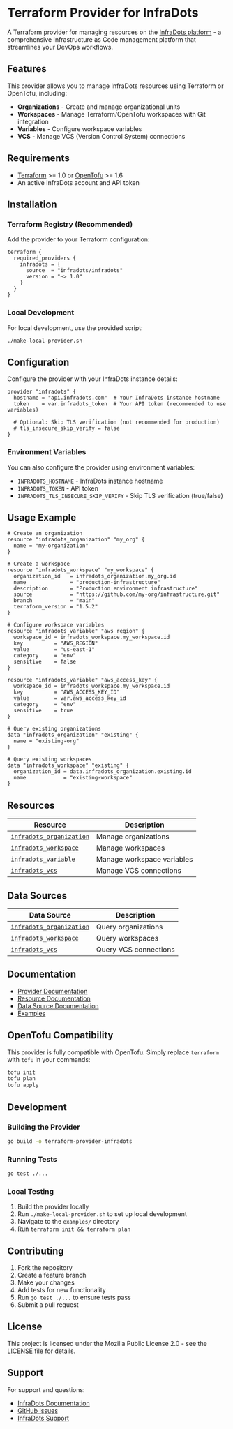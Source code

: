 # Terraform Provider for InfraDots

A Terraform provider for managing resources on the [InfraDots platform](https://infradots.com) - a comprehensive Infrastructure as Code management platform that streamlines your DevOps workflows.

## Features

This provider allows you to manage InfraDots resources using Terraform or OpenTofu, including:

- **Organizations** - Create and manage organizational units
- **Workspaces** - Manage Terraform/OpenTofu workspaces with Git integration
- **Variables** - Configure workspace variables
- **VCS** - Manage VCS (Version Control System) connections

## Requirements

- [Terraform](https://www.terraform.io/downloads.html) >= 1.0 or [OpenTofu](https://opentofu.org/) >= 1.6
- An active InfraDots account and API token

## Installation

### Terraform Registry (Recommended)

Add the provider to your Terraform configuration:

```hcl
terraform {
  required_providers {
    infradots = {
      source  = "infradots/infradots"
      version = "~> 1.0"
    }
  }
}
```

### Local Development

For local development, use the provided script:

```bash
./make-local-provider.sh
```

## Configuration

Configure the provider with your InfraDots instance details:

```hcl
provider "infradots" {
  hostname = "api.infradots.com"  # Your InfraDots instance hostname
  token    = var.infradots_token  # Your API token (recommended to use variables)
  
  # Optional: Skip TLS verification (not recommended for production)
  # tls_insecure_skip_verify = false
}
```

### Environment Variables

You can also configure the provider using environment variables:

- `INFRADOTS_HOSTNAME` - InfraDots instance hostname
- `INFRADOTS_TOKEN` - API token
- `INFRADOTS_TLS_INSECURE_SKIP_VERIFY` - Skip TLS verification (true/false)

## Usage Example

```hcl
# Create an organization
resource "infradots_organization" "my_org" {
  name = "my-organization"
}

# Create a workspace
resource "infradots_workspace" "my_workspace" {
  organization_id   = infradots_organization.my_org.id
  name              = "production-infrastructure"
  description       = "Production environment infrastructure"
  source            = "https://github.com/my-org/infrastructure.git"
  branch            = "main"
  terraform_version = "1.5.2"
}

# Configure workspace variables
resource "infradots_variable" "aws_region" {
  workspace_id = infradots_workspace.my_workspace.id
  key          = "AWS_REGION"
  value        = "us-east-1"
  category     = "env"
  sensitive    = false
}

resource "infradots_variable" "aws_access_key" {
  workspace_id = infradots_workspace.my_workspace.id
  key          = "AWS_ACCESS_KEY_ID"
  value        = var.aws_access_key_id
  category     = "env"
  sensitive    = true
}

# Query existing organizations
data "infradots_organization" "existing" {
  name = "existing-org"
}

# Query existing workspaces
data "infradots_workspace" "existing" {
  organization_id = data.infradots_organization.existing.id
  name            = "existing-workspace"
}
```

## Resources

| Resource | Description |
|----------|-------------|
| [`infradots_organization`](docs/resources/organization.md) | Manage organizations |
| [`infradots_workspace`](docs/resources/workspace.md) | Manage workspaces |
| [`infradots_variable`](docs/resources/variable.md) | Manage workspace variables |
| [`infradots_vcs`](docs/resources/vcs.md) | Manage VCS connections |

## Data Sources

| Data Source | Description |
|-------------|-------------|
| [`infradots_organization`](docs/data-sources/organization.md) | Query organizations |
| [`infradots_workspace`](docs/data-sources/workspace.md) | Query workspaces |
| [`infradots_vcs`](docs/data-sources/vcs.md) | Query VCS connections |

## Documentation

- [Provider Documentation](docs/index.md)
- [Resource Documentation](docs/resources/)
- [Data Source Documentation](docs/data-sources/)
- [Examples](examples/)

## OpenTofu Compatibility

This provider is fully compatible with OpenTofu. Simply replace `terraform` with `tofu` in your commands:

```bash
tofu init
tofu plan
tofu apply
```

## Development

### Building the Provider

```bash
go build -o terraform-provider-infradots
```

### Running Tests

```bash
go test ./...
```

### Local Testing

1. Build the provider locally
2. Run `./make-local-provider.sh` to set up local development
3. Navigate to the `examples/` directory
4. Run `terraform init && terraform plan`

## Contributing

1. Fork the repository
2. Create a feature branch
3. Make your changes
4. Add tests for new functionality
5. Run `go test ./...` to ensure tests pass
6. Submit a pull request

## License

This project is licensed under the Mozilla Public License 2.0 - see the [LICENSE](LICENSE) file for details.

## Support

For support and questions:
- [InfraDots Documentation](https://docs.infradots.com)
- [GitHub Issues](https://github.com/infradots/terraform-provider-infradots/issues)
- [InfraDots Support](https://infradots.com/support)

